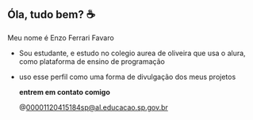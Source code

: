## Óla, tudo bem? ☕

Meu nome é Enzo Ferrari Favaro

- Sou estudante, e estudo no colegio aurea de oliveira que usa o alura, como plataforma de ensino de programação
- uso esse perfil como uma forma de divulgação dos meus projetos
  

  **entrem em contato comigo**

  @00001120415184sp@al.educacao.sp.gov.br

  
